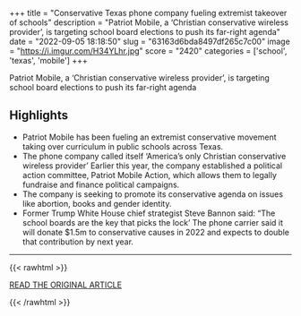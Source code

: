 +++
title = "Conservative Texas phone company fueling extremist takeover of schools"
description = "Patriot Mobile, a ‘Christian conservative wireless provider’, is targeting school board elections to push its far-right agenda"
date = "2022-09-05 18:18:50"
slug = "63163d6bda8497df265c7c00"
image = "https://i.imgur.com/H34YLhr.jpg"
score = "2420"
categories = ['school', 'texas', 'mobile']
+++

Patriot Mobile, a ‘Christian conservative wireless provider’, is targeting school board elections to push its far-right agenda

## Highlights

- Patriot Mobile has been fueling an extremist conservative movement taking over curriculum in public schools across Texas.
- The phone company called itself ‘America’s only Christian conservative wireless provider’ Earlier this year, the company established a political action committee, Patriot Mobile Action, which allows them to legally fundraise and finance political campaigns.
- The company is seeking to promote its conservative agenda on issues like abortion, books and gender identity.
- Former Trump White House chief strategist Steve Bannon said: “The school boards are the key that picks the lock’ The phone carrier said it will donate $1.5m to conservative causes in 2022 and expects to double that contribution by next year.

---

{{< rawhtml >}}
  <p class="article-category">
    <a target="_blank" href="https://www.theguardian.com/us-news/2022/sep/05/texas-phone-company-conservative-takeover-schools">READ THE ORIGINAL ARTICLE</a>
  </p>
{{< /rawhtml >}}
